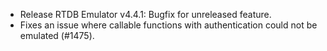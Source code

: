* Release RTDB Emulator v4.4.1: Bugfix for unreleased feature.
* Fixes an issue where callable functions with authentication could not be emulated (#1475).